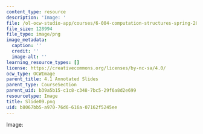 ```yaml
---
content_type: resource
description: 'Image: '
file: /ol-ocw-studio-app/courses/6-004-computation-structures-spring-2017/b8067bb5a97076d6616a07162f5245ee_Slide09.png
file_size: 128994
file_type: image/png
image_metadata:
  caption: ''
  credit: ''
  image-alt: ''
learning_resource_types: []
license: https://creativecommons.org/licenses/by-nc-sa/4.0/
ocw_type: OCWImage
parent_title: 4.1 Annotated Slides
parent_type: CourseSection
parent_uid: b39a5b15-c1c8-c348-7bc5-29f6a8d2e699
resourcetype: Image
title: Slide09.png
uid: b8067bb5-a970-76d6-616a-07162f5245ee
---
```

Image: 